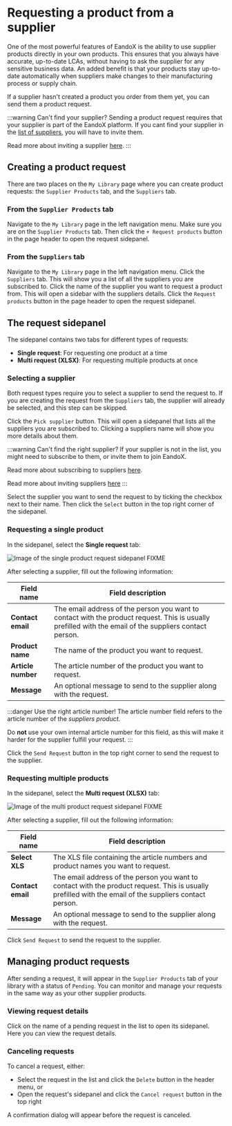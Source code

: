 # Requesting a product from a supplier

One of the most powerful features of EandoX is the ability to use supplier products directly in your own products. This ensures that you always have accurate, up-to-date LCAs, without having to ask the supplier for any sensitive business data. An added benefit is that your products stay up-to-date automatically when suppliers make changes to their manufacturing process or supply chain.

If a supplier hasn't created a product you order from them yet, you can send them a product request.

:::warning Can't find your supplier?
Sending a product request requires that your supplier is part of the EandoX platform. If you cant find your supplier in the [list of suppliers](/documentation/library/managing-suppliers), you will have to invite them.

Read more about inviting a supplier [here](/documentation/library/inviting-a-supplier).
:::

## Creating a product request

There are two places on the `My Library` page where you can create product requests: the `Supplier Products` tab, and the `Suppliers` tab.

### From the `Supplier Products` tab

Navigate to the `My Library` page in the left navigation menu. Make sure you are on the `Supplier Products` tab. Then click the `+ Request products` button in the page header to open the request sidepanel.

### From the `Suppliers` tab

Navigate to the `My Library` page in the left navigation menu. Click the `Suppliers` tab. This will show you a list of all the suppliers you are subscribed to. Click the name of the supplier you want to request a product from. This will open a sidebar with the suppliers details. Click the `Request products` button in the page header to open the request sidepanel.

## The request sidepanel

The sidepanel contains two tabs for different types of requests:

- **Single request**: For requesting one product at a time
- **Multi request (XLSX)**: For requesting multiple products at once

### Selecting a supplier

Both request types require you to select a supplier to send the request to. If you are creating the request from the `Suppliers` tab, the supplier will already be selected, and this step can be skipped.

Click the `Pick supplier` button. This will open a sidepanel that lists all the suppliers you are subscribed to. Clicking a suppliers name will show you more details about them.

:::warning Can't find the right supplier?
If your supplier is not in the list, you might need to subscribe to them, or invite them to join EandoX.

Read more about subscribing to suppliers [here](/documentation/library/managing-suppliers#subscribing-to-a-supplier).

Read more about inviting suppliers [here](/documentation/library/inviting-a-supplier)
:::

Select the supplier you want to send the request to by ticking the checkbox next to their name. Then click the `Select` button in the top right corner of the sidepanel.

### Requesting a single product

In the sidepanel, select the **Single request** tab:

![Image of the single product request sidepanel FIXME](/images/placeholder.png)

After selecting a supplier, fill out the following information:

| Field name         | Field description                                                                                                                                       |
| ------------------ | ------------------------------------------------------------------------------------------------------------------------------------------------------- |
| **Contact email**  | The email address of the person you want to contact with the product request. This is usually prefilled with the email of the suppliers contact person. |
| **Product name**   | The name of the product you want to request.                                                                                                            |
| **Article number** | The article number of the product you want to request.                                                                                                  |
| **Message**        | An optional message to send to the supplier along with the request.                                                                                     |

:::danger Use the right article number!
The article number field refers to the article number of the _suppliers product_.

Do **not** use your own internal article number for this field, as this will make it harder for the supplier fulfill your request.
:::

Click the `Send Request` button in the top right corner to send the request to the supplier.

### Requesting multiple products

In the sidepanel, select the **Multi request (XLSX)** tab:

![Image of the multi product request sidepanel FIXME](/images/placeholder.png)

After selecting a supplier, fill out the following information:

| Field name        | Field description                                                                                                                                       |
| ----------------- | ------------------------------------------------------------------------------------------------------------------------------------------------------- |
| **Select XLS**    | The XLS file containing the article numbers and product names you want to request. <!--FIXME: example file-->                                           |
| **Contact email** | The email address of the person you want to contact with the product request. This is usually prefilled with the email of the suppliers contact person. |
| **Message**       | An optional message to send to the supplier along with the request.                                                                                     |

Click `Send Request` to send the request to the supplier.

## Managing product requests

After sending a request, it will appear in the `Supplier Products` tab of your library with a status of `Pending`. You can monitor and manage your requests in the same way as your other supplier products.

### Viewing request details

Click on the name of a pending request in the list to open its sidepanel. Here you can view the request details.

### Canceling requests

To cancel a request, either:

- Select the request in the list and click the `Delete` button in the header menu, or
- Open the request's sidepanel and click the `Cancel request` button in the top right

A confirmation dialog will appear before the request is canceled.
